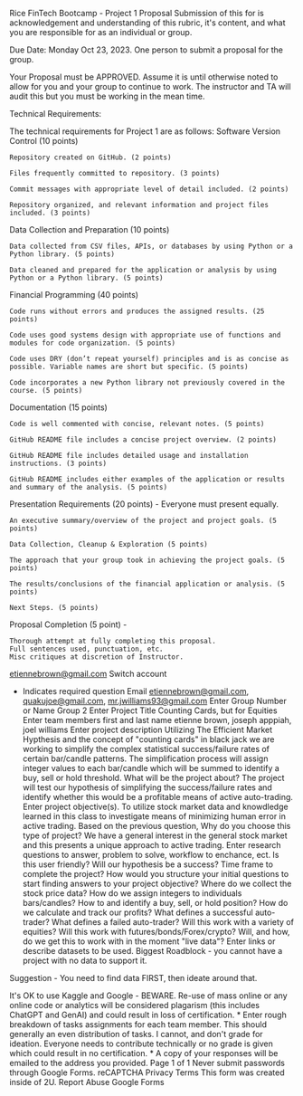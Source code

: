 Rice FinTech Bootcamp - Project 1 Proposal
Submission of this for is acknowledgement and understanding of this rubric, it's content, and what you are responsible for as an individual or group.

Due Date: Monday Oct 23, 2023. One person to submit a proposal for the group.

Your Proposal must be APPROVED. Assume it is until otherwise noted to allow for you and your group to continue to work. The instructor and TA will audit this but you must be working in the mean time.

Technical Requirements:

The technical requirements for Project 1 are as follows:
Software Version Control (10 points)

    Repository created on GitHub. (2 points)

    Files frequently committed to repository. (3 points)

    Commit messages with appropriate level of detail included. (2 points)

    Repository organized, and relevant information and project files included. (3 points)

Data Collection and Preparation (10 points)

    Data collected from CSV files, APIs, or databases by using Python or a Python library. (5 points)

    Data cleaned and prepared for the application or analysis by using Python or a Python library. (5 points)

Financial Programming (40 points)

    Code runs without errors and produces the assigned results. (25 points)

    Code uses good systems design with appropriate use of functions and modules for code organization. (5 points)

    Code uses DRY (don’t repeat yourself) principles and is as concise as possible. Variable names are short but specific. (5 points)

    Code incorporates a new Python library not previously covered in the course. (5 points)

Documentation (15 points)

    Code is well commented with concise, relevant notes. (5 points)

    GitHub README file includes a concise project overview. (2 points)

    GitHub README file includes detailed usage and installation instructions. (3 points)

    GitHub README includes either examples of the application or results and summary of the analysis. (5 points)

Presentation Requirements (20 points) - Everyone must present equally.

    An executive summary/overview of the project and project goals. (5 points)

    Data Collection, Cleanup & Exploration (5 points)

    The approach that your group took in achieving the project goals. (5 points)

    The results/conclusions of the financial application or analysis. (5 points)

    Next Steps. (5 points)

Proposal Completion (5 point) - 

    Thorough attempt at fully completing this proposal.
    Full sentences used, punctuation, etc.
    Misc critiques at discretion of Instructor.

etiennebrown@gmail.com Switch account
 
* Indicates required question
Email etiennebrown@gmail.com, quakujoe@gmail.com, mr.jwilliams93@gmail.com
Enter Group Number or Name Group 2
Enter Project Title Counting Cards, but for Equities
Enter team members first and last name etienne brown, joseph apppiah, joel williams
Enter project description Utilizing The Efficient Market Hypthesis and the concept of "counting cards" in black jack we are working to simplify the complex statistical success/failure rates of certain bar/candle patterns. The simplification process will assign integer values to each bar/candle which will be summed to identify a buy, sell or hold threshold. 
What will be the project about? The project will test our hypothesis of simplifying the success/failure rates and identify whether this would be a profitable means of active auto-trading.
Enter project objective(s). To utilize stock market data and knowdledge learned in this class to investigate means of minimizing human error in active trading.
Based on the previous question, Why do you choose this type of project? We have a general interest in the general stock market and this presents a unique approach to active trading.
Enter research questions to answer, problem to solve, workflow to enchance, ect. Is this user friendly? Will our hypothesis be a success? Time frame to complete the project?
How would you structure your initial questions to start finding answers to your project objective? Where do we collect the stock price data? How do we assign integers to individuals bars/candles? How to and identify a buy, sell, or hold position? How do we calculate and track our profits? What defines a successful auto-trader? What defines a failed auto-trader? Will this work with a variety of equities? Will this work with futures/bonds/Forex/crypto? Will, and how, do we get this to work with in the moment "live data"?
Enter links or describe datasets to be used. Biggest Roadblock - you cannot have a project with no data to support it.

Suggestion - You need to find data FIRST, then ideate around that.

It's OK to use Kaggle and Google - BEWARE. Re-use of mass online or any online code or analytics will be considered plagarism (this includes ChatGPT and GenAI) and could result in loss of certification. 
*
Enter rough breakdown of tasks assignments for each team member. This should generally an even distribution of tasks. I cannot, and don't grade for ideation. Everyone needs to contribute technically or no grade is given which could result in no certification. *
A copy of your responses will be emailed to the address you provided.
Page 1 of 1
Never submit passwords through Google Forms.
reCAPTCHA
Privacy
Terms
This form was created inside of 2U. Report Abuse
Google Forms

